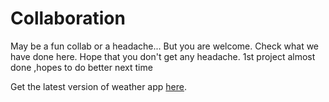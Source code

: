 # Collaboration
May be a fun collab or a headache...
But you are welcome. Check what we have done here. Hope that you don't get any headache.
1st project almost done ,hopes to do better next time

Get the latest version of weather app [here](https://github.com/AritrM/Collaboration/releases/tag/weather).
